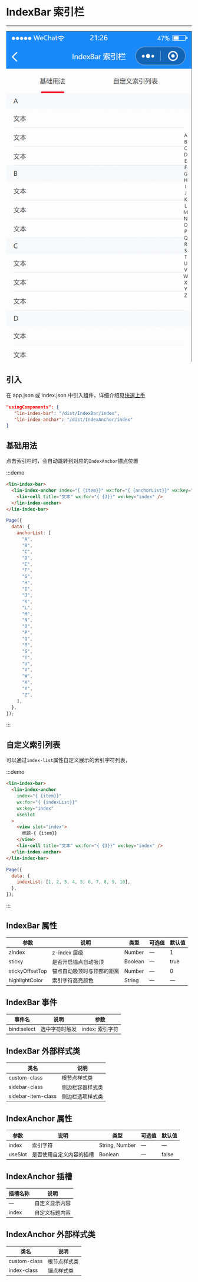 # IndexBar 索引栏

---

 <div class="demo-outer-container">
     <div class="demo-inner-container">
        <div class="demo-content">
            <img class="demo-image" src='../../componentImage/index-bar.gif' />
        </div>
     </div>
 </div>

## 引入

在 app.json 或 index.json 中引入组件，详细介绍见[快速上手](/#/start)

```json
"usingComponents": {
   "lin-index-bar": "/dist/IndexBar/index",
   "lin-index-anchor": "/dist/IndexAnchor/index"
}
```

## 基础用法

点击索引栏时，会自动跳转到对应的`IndexAnchor`锚点位置

:::demo

```html
<lin-index-bar>
  <lin-index-anchor index="{ {item}}" wx:for="{ {anchorList}}" wx:key="index">
    <lin-cell title="文本" wx:for="{ {3}}" wx:key="index" />
  </lin-index-anchor>
</lin-index-bar>
```

```javascript
Page({
  data: {
    anchorList: [
      "A",
      "B",
      "C",
      "D",
      "E",
      "F",
      "G",
      "H",
      "I",
      "J",
      "K",
      "L",
      "M",
      "N",
      "O",
      "P",
      "Q",
      "R",
      "S",
      "T",
      "U",
      "V",
      "W",
      "X",
      "Y",
      "Z",
    ],
  },
});
```

:::

## 自定义索引列表

可以通过`index-list`属性自定义展示的索引字符列表，

:::demo

```html
<lin-index-bar>
  <lin-index-anchor
    index="{ {item}}"
    wx:for="{ {indexList}}"
    wx:key="index"
    useSlot
  >
    <view slot="index">
      标题-{ {item}}
    </view>
    <lin-cell title="文本" wx:for="{ {3}}" wx:key="index" />
  </lin-index-anchor>
</lin-index-bar>
```

```javascript
Page({
  data: {
    indexList: [1, 2, 3, 4, 5, 6, 7, 8, 9, 10],
  },
});
```

:::

## IndexBar 属性

| 参数            | 说明                       | 类型    | 可选值 | 默认值 |
| --------------- | -------------------------- | ------- | ------ | ------ |
| zIndex          | z-index 层级               | Number  | —      | 1      |
| sticky          | 是否开启锚点自动吸顶       | Boolean | —      | true   |
| stickyOffsetTop | 锚点自动吸顶时与顶部的距离 | Number  | —      | 0      |
| highlightColor  | 索引字符高亮颜色           | String  | —      | —      |

## IndexBar 事件

| 事件名      | 说明           | 参数            |
| ----------- | -------------- | --------------- |
| bind:select | 选中字符时触发 | index: 索引字符 |

## IndexBar 外部样式类

| 类名           | 说明             |
| ------------------ | ---------------- |
| custom-class       | 根节点样式类     |
| sidebar-class      | 侧边栏容器样式类 |
| sidebar-item-class | 侧边栏选项样式类 |

## IndexAnchor 属性

| 参数    | 说明                     | 类型           | 可选值 | 默认值 |
| ------- | ------------------------ | -------------- | ------ | ------ |
| index   | 索引字符                 | String, Number | —      | —      |
| useSlot | 是否使用自定义内容的插槽 | Boolean        | —      | false  |

## IndexAnchor 插槽

| 插槽名称 | 说明           |
| -------- | -------------- |
| —        | 自定义显示内容 |
| index    | 自定义标题内容 |

## IndexAnchor 外部样式类

| 类名     | 说明         |
| ------------ | ------------ |
| custom-class | 根节点样式类 |
| index-class  | 锚点样式类   |
